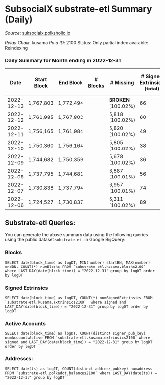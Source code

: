# SubsocialX substrate-etl Summary (Daily)

_Source_: [subsocialx.polkaholic.io](https://subsocialx.polkaholic.io)

*Relay Chain*: kusama
*Para ID*: 2100
Status: Only partial index available: Reindexing


### Daily Summary for Month ending in 2022-12-31


| Date | Start Block | End Block | # Blocks | # Missing | # Signed Extrinsics (total) | # Active Accounts | # Addresses with Balances | # Events | # Transfers | # XCM Transfers In | # XCM Transfers Out |
| ---- | ----------- | --------- | -------- | --------- | --------------------------- | ----------------- | ------------------------- | -------- | ----------- | ------------------ | ------------------- |
| 2022-12-13 | 1,767,803 | 1,772,494 |  |  **BROKEN** (100.02%) | 66 | 25 |  | 9,616 |   |   |   |
| 2022-12-12 | 1,761,985 | 1,767,802 |  | 5,818 (100.02%) | 60 | 25 |  | 11,836 |   |   |   |
| 2022-12-11 | 1,756,165 | 1,761,984 |  | 5,820 (100.02%) | 49 | 20 |  | 11,775 |   |   |   |
| 2022-12-10 | 1,750,360 | 1,756,164 |  | 5,805 (100.02%) | 38 |  |  | 11,771 | 1  |   |   |
| 2022-12-09 | 1,744,682 | 1,750,359 |  | 5,678 (100.02%) | 36 |  |  | 11,485 |   |   |   |
| 2022-12-08 | 1,737,795 | 1,744,681 |  | 6,887 (100.01%) | 56 |  |  | 13,939 |   |   |   |
| 2022-12-07 | 1,730,838 | 1,737,794 |  | 6,957 (100.01%) | 74 |  |  | 14,199 |   |   |   |
| 2022-12-06 | 1,724,527 | 1,730,837 |  | 6,311 (100.02%) | 89 |  |  | 12,929 |   |   |   |

## Substrate-etl Queries:
You can generate the above summary data using the following queries using the public dataset `substrate-etl` in Google BigQuery:


### Blocks
```
SELECT date(block_time) as logDT, MIN(number) startBN, MAX(number) endBN, COUNT(*) numBlocks FROM `substrate-etl.kusama.blocks2100`  where LAST_DAY(date(block_time)) = "2022-12-31" group by logDT order by logDT
```


### Signed Extrinsics
```
SELECT date(block_time) as logDT, COUNT(*) numSignedExtrinsics FROM `substrate-etl.kusama.extrinsics2100`  where signed and LAST_DAY(date(block_time)) = "2022-12-31" group by logDT order by logDT
```


### Active Accounts
```
SELECT date(block_time) as logDT, COUNT(distinct signer_pub_key) numAccountsActive FROM `substrate-etl.kusama.extrinsics2100` where signed and LAST_DAY(date(block_time)) = "2022-12-31" group by logDT order by logDT
```


### Addresses:
```
SELECT date(ts) as logDT, COUNT(distinct address_pubkey) numAddress FROM `substrate-etl.polkadot.balances2100` where LAST_DAY(date(ts)) = "2022-12-31" group by logDT```

